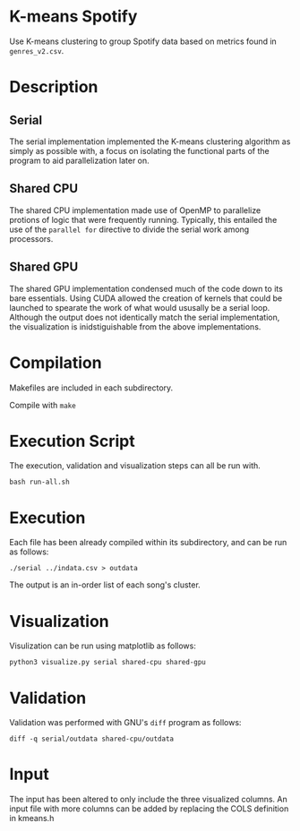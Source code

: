 # K-means Spotify
Use K-means clustering to group Spotify data based on metrics found in `genres_v2.csv`.
# Description
## Serial
The serial implementation implemented the K-means clustering 
algorithm as simply as possible with, a focus on isolating the 
functional parts of the program to aid parallelization later 
on.

## Shared CPU
The shared CPU implementation made use of OpenMP to parallelize 
protions of logic that were frequently running. Typically, this 
entailed the use of the `parallel for` directive to divide the 
serial work among processors.

## Shared GPU
The shared GPU implementation condensed much of the code down 
to its bare essentials. Using CUDA allowed the creation of kernels 
that could be launched to spearate the work of what would ususally 
be a serial loop. Although the output does not identically match 
the serial implementation, the visualization is inidstiguishable 
from the above implementations.

# Compilation
Makefiles are included in each subdirectory.

Compile with `make`

# Execution Script
The execution, validation and visualization steps can all be run with.

`bash run-all.sh`

# Execution
Each file has been already compiled within its subdirectory, 
and can be run as follows:

`./serial ../indata.csv > outdata`

The output is an in-order list of each song's cluster.

# Visualization
Visulization can be run using matplotlib as follows:

`python3 visualize.py serial shared-cpu shared-gpu`

# Validation
Validation was performed with GNU's `diff` program as follows:

`diff -q serial/outdata shared-cpu/outdata`

# Input
The input has been altered to only include the three visualized columns. An input file with more columns can be added by replacing the COLS definition in kmeans.h

